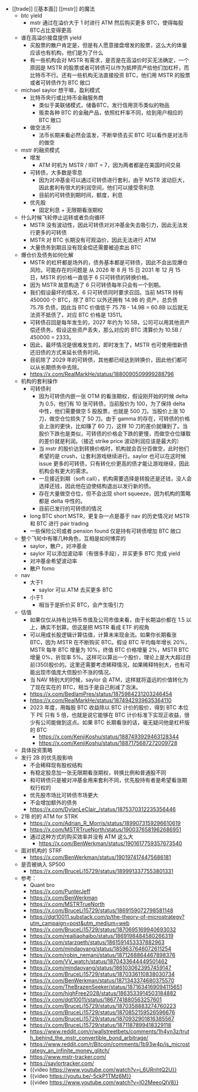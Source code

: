 - [[trade]] [[基本面]] [[mstr]] 的魔法
	- btc yield
		- mstr 通过在溢价大于 1 时进行 ATM 然后购买更多 BTC，使得每股BTC占比变得更高
	- 谁在高溢价接盘提供 yield
		- 买股票的散户肯定是，但是有人愿意接盘增发的股票，这么大的体量应该也有机构，他们是为了什么
		- 有一些机构会对 MSTR 有需求，是否是在高溢价时买无法确定，一个原因是 MSTR 的股票或者可转债可以作为抵押资产给他们加杠杆，而比特币不行。还有一些机构无法直接投资 BTC，他们用 MSTR 的股票或者可转债作为 BTC 敞口
	- michael saylor 想干嘛，盈利模式
		- 比特币央行或比特币金融服务商
			- 类似于美联储模式，储备BTC，发行信用货币类似的物品
			- 贩卖各种 BTC 的金融产品，依照杠杆率不同，给到用户相应的 BTC 敞口
		- 做空法币
			- 法币长期来看必然会滥发，不断举债去买 BTC 可以看作是对法币的做空
	- mstr 的融资模式
		- 增发
			- ATM 时机为 MSTR / IBIT = 7，因为两者都是在美国时间交易
		- 可转债，大多数是零息
			- 因为对冲基金可以通过可转债进行套利，由于 MSTR 波动巨大，因此套利有很大的利润空间，他们可以接受零利息
			- 目前的可转债到期时间，额度，利息
		- 优先股
			- 固定利息 + 无限期看涨期权
	- 什么时候飞轮停止运转或者负向循环
		- MSTR 没有波动性，因此可转债对对冲基金失去吸引力，因此无法发行更多的可转债
		- MSTR 对 BTC 长期没有可观溢价，因此无法进行 ATM
		- 大量债务到期且没有现金偿还需要被迫卖出 BTC
	- 爆仓价及债务如何化解
		- MSTR 的杠杆都是场外的，债务基本都是可转债，因此不会出现爆仓风险。可能存在的问题是 从 2026 年 8 月 15 日 2031 年 12 月 15 日，MSTR 的价格一直低于 6 只可转债的转换价格。
		- 因为 MSTR 故意构造了 6 只可转债每年只会有一个到期。
		- 我们假设最坏的情况，6 只可转债同时要求召回。当前 MSTR 持有 450000 个 BTC，除了 BTC 以外还拥有 14.9B 的 资产，总负债 75.7B 负债，因此当 BTC 价值低于 75.7B - 14.9B = 60.8B 以后就无法资不抵债了，对应 BTC 价格是 13511。
		- 可转债召回是每年发生的，2027 年约为 10.5B，公司可以用其他资产偿还债务。假设这些资产丢失，那么对应的 BTC 清算价为 10.5B / 450000 = 2333。
		- 因此，最坏情况是很难发生的，即时发生了，MSTR 也可使用借新债还旧债的方式来延长债务时间。
		- 目前除了 2029 年的可转债，其他都已经达到转换价，因此他们都可以从长期债务中去除。
		- https://x.com/RealMarkHe/status/1880090509999288796
	- 机构的套利操作
		- 可转债利
			- 因为可转债内嵌一张 OTM 的看涨期权，假设刚开始的时候 delta 为 0.5，他们有 10 张可转债，当前股价为 100，为了保持 delta 中性，他们需要做空 5 股股票，也就是 500 刀。当股价上涨 10 刀，做空仓位损失了 50 刀。由于 gamma 的存在，可转债的价格会上涨的更快，比如赚了 60 刀，这样 10 刀的差价就赚到了。当股价下跌也是类似，可转债的价格会下跌的更慢，而做空仓位赚取的差价就是利润。（接近 strike price 波动利润应该是最大的）
			- 当 mstr 的股价达到转换价格时，机构就会百分百做空，此时他们希望的是 crush，让套利游戏继续进行。saylor 也可以在这时候 issue 更多的可转债，只有转化价更高的债才能让游戏继续，因此机构会有更大的需求。
			- 一旦接近到期（soft call），机构需要选择是转股还是还钱，没人会选择还钱，因此他在迫使结构退出以发行新的债。
			- 存在大量做空仓位，但不会出现 short squeeze，因为机构的策略都是 delta 中性的。
			- 目前已发行的可转债的情况
		- long BTC short MSTR，更复杂一点是基于 nav 的历史情况对 MSTR 和 BTC 进行 pair trading
		- 一些保险公司或者 pension found 仅是持有可转债增加 BTC 敞口
	- 整个飞轮中有哪几种角色，互相是如何博弈的
		- saylor，散户，对冲基金
		- saylor 可以添加波动率（有很多手段），并买更多 BTC 完成 yield
		- 对冲基金希望波动率
		- 散户 fomo
	- nav
		- 大于1
			- saylor 可以 ATM 去买更多 BTC
		- 小于1
			- 相当于是折价买 BTC，会产生吸引力
	- 估值
		- 如果仅仅从持有比特币市值及公司市值来看，由于长期溢价都在 1.5 以上，确实不划算。但这是把 MSTR 看成 ETF 的视角
		- 可以用成长股逻辑计算估值，计算未来现金流。如果你长期看涨 BTC，因为 MSTR 在不断购买 BTC。假设 BTC 平均每年增长 20%，MSTR 每年 BTC 增量为 10%，终值 BTC 价格增量 2%，MSTR BTC 增量 0%，折现率 5%。这样可以算出一个股价，理论上是大大超过目前(350)股价的。这里还需要考虑稀释情况，如果稀释特别大，也有可能出现市值庞大但股价不涨的情况。
		- 当 NAV 特别大的时候，saylor 会 ATM，这样就将遥远的价值转化为了现在实在的 BTC，相当于是自己削减了泡沫。
		- https://x.com/BedlamPres/status/1875984231203246454
		- https://x.com/RealMarkHe/status/1874942939635364110
		- 2023 年度，用每股 BTC 收益除以 BTC 计价的股价，得到 BTC 本位下 PE 只有 5 倍，也就是说它能够在 BTC 计价标准下实现正收益，很少有公司能做到这点。如果 BTC 长期看涨的话，毫无疑问他是杠杆版的 BTC
			- https://x.com/KenjiKoshu/status/1887493929463128344
			- https://x.com/KenjiKoshu/status/1887175687272009728
	- 具体投资策略
	- 发行 2B 的优先股影响
		- 不会稀释现有股权结构
		- 有稳定股息加一张无限期看涨期权，转换比例和普通股不同
		- 和可转债只是被对冲基金用来套利不同，优先股持有者是希望看涨期权行权的
		- 优先股市场比可转债市场更大
		- 不会增加额外的债务
		- https://x.com/DylanLeClair_/status/1875370312235356446
	- 21B 的的 ATM for STRK
		- https://x.com/Adrian_R_Morris/status/1899073159296610619
		- https://x.com/MSTRTrueNorth/status/1900376581962686951
		- 通过这种方式的购买效率并没有 ATM 这么大
			- https://x.com/BenWerkman/status/1901617759357673540
	- 面对机构的 STRF
		- https://x.com/BenWerkman/status/1901974174475686181
	- 是否被纳入 SP500
		- https://x.com/BruceLi15729/status/1899913377553801331
	- 参考：
		- Quant bro
		- https://x.com/PunterJeff
		- https://x.com/BenWerkman
		- https://x.com/MSTRTrueNorth
		- https://x.com/BruceLi15729/status/1869159072798581148
		- https://dgt10011.substack.com/p/the-theory-of-microstrategy?utm_campaign=post&utm_medium=web
		- https://x.com/BruceLi15729/status/1870695169940693032
		- https://x.com/realliaohaibo/status/1869198484580266319
		- https://x.com/starzqeth/status/1861591453337882963
		- https://x.com/mindaoyang/status/1859637646072611254
		- https://x.com/robin_nemani/status/1871268864467898376
		- https://x.com/VV_watch/status/1870433644449501462
		- https://x.com/mindaoyang/status/1861030623957459147
		- https://x.com/BruceLi15729/status/1870336110838030734
		- https://x.com/BenWerkman/status/1871343374680375570
		- https://x.com/TheBrazenSeeker/status/1871634169094115651
		- https://x.com/highFree2028/status/1863533914503184882
		- https://x.com/dgt10011/status/1867741880563257601
		- https://x.com/BruceLi15729/status/1870358883274760223
		- https://x.com/BruceLi15729/status/1870852159526596676
		- https://x.com/BruceLi15729/status/1870932901816385567
		- https://x.com/BruceLi15729/status/1871187899418329118
		- https://www.reddit.com/r/wallstreetbets/comments/1h4yn3z/truth_behind_the_mstr_convertible_bond_arbitrage/
		- https://www.reddit.com/r/Bitcoin/comments/1b93w4p/is_microstrategy_an_infinite_money_glitch/
		- https://www.mstr-tracker.com/
		- https://saylortracker.com/
		- {{video https://www.youtube.com/watch?v=j_6URnhtQ2U}}
		- {{video https://youtu.be/-5ckP1TMz6M}}
		- {{video https://www.youtube.com/watch?v=lO2MeeoQIV8}}